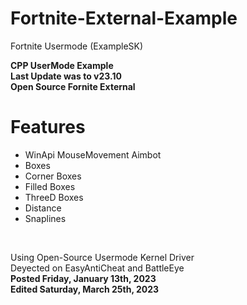 # Fortnite-External-Example
Fortnite Usermode (ExampleSK) <br>


**CPP UserMode Example** <br>
**Last Update was to v23.10** <br>
**Open Source Fornite External** <br>

# Features
- WinApi MouseMovement Aimbot
- Boxes
- Corner Boxes
- Filled Boxes
- ThreeD Boxes
- Distance
- Snaplines
<br>

Using Open-Source Usermode Kernel Driver <br>
Deyected on EasyAntiCheat and BattleEye <br>
**Posted Friday, January 13th, 2023** <br>
**Edited Saturday, March 25th, 2023**
